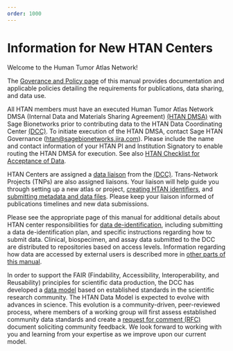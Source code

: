 ```yaml
---
order: 1000
---
```


# Information for New HTAN Centers

Welcome to the Human Tumor Atlas Network!

The [Goverance and Policy page](../addtnl_info/governance.md) of this manual provides documentation and applicable policies detailing the requirements for publications, data sharing, and data use.  

All HTAN members must have an executed Human Tumor Atlas Network DMSA  (Internal Data and Materials Sharing Agreement) [(HTAN DMSA)](https://docs.google.com/document/d/1RPFm9MBJv8DjZmYZyIv0jbjtNJ8fnwGjYDjlK4lL4nc/edit) with Sage Bionetworks prior to contributing data to the HTAN Data Coordinating Center [(DCC)](https://humantumoratlas.org/htan-dcc). To initiate execution of the HTAN DMSA, contact Sage HTAN Governance (htan@sagebionetworks.jira.com). Please include the name and contact information of your HTAN PI and Institution Signatory to enable routing the HTAN DMSA for execution.  See also [HTAN Checklist for Acceptance of Data](../data_submission/checklist.html).

HTAN Centers are assigned a [data liaison](../data_submission/Data_Liaisons.md) from the [(DCC)](https://humantumoratlas.org/htan-dcc). Trans-Network Projects (TNPs) are also assigned liaisons. Your liaison will help guide you through setting up a new atlas or project, [creating HTAN identifiers](../data_submission/creating_ids.md), and [submitting metadata and data files](../data_submission/clin_biospec_assay/).  Please keep your liaison informed of publications timelines and new data submissions.  

Please see the appropriate page of this manual for additional details about HTAN center responsibilities for [data de-identification](../data_submission/data_deidentification/), including submitting a data de-identification plan, and specific instructions regarding how to submit data.  Clinical, biospecimen, and assay data submitted to the DCC are distributed to repositories based on access levels.  Information regarding how data are accessed by external users is described more in [other parts of this manual](../overview/data_levels.md).

In order to support the FAIR (Findability, Accessibility, Interoperability, and Reusability) principles for scientific data production, the DCC has developed a [data model](../data_model/overview.md) based on established standards in the scientific research community. The HTAN Data Model is expected to evolve with advances in science.  This evolution is a community-driven, peer-reviewed process, where members of a working group will first assess established community data standards and create a [request for comment (RFC)](../addtnl_info/rfc/) document soliciting community feedback.  We look forward to working with you and learning from your expertise as we improve upon our current model.
